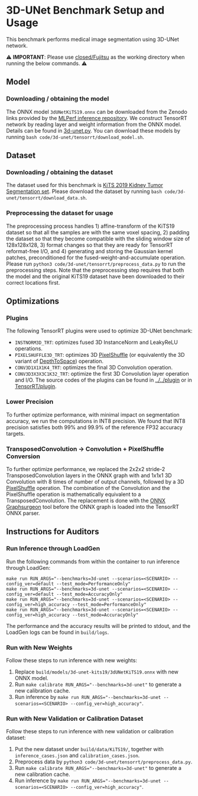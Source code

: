 # 3D-UNet Benchmark Setup and Usage

This benchmark performs medical image segmentation using 3D-UNet network.

:warning: **IMPORTANT**: Please use [closed/Fujitsu](closed/Fujitsu) as the working directory when
running the below commands. :warning:

## Model

### Downloading / obtaining the model

The ONNX model `3dUNetKiTS19.onnx` can be downloaded from the Zenodo links provided by the [MLPerf inference repository](https://github.com/mlcommons/inference/tree/master/vision/medical_imaging/3d-unet-kits19). We construct TensorRT network by reading layer and weight information from the ONNX model. Details can be found in [3d-unet.py](3d-unet.py). You can download these models by running `bash code/3d-unet/tensorrt/download_model.sh`.

## Dataset

### Downloading / obtaining the dataset

The dataset used for this benchmark is [KiTS 2019 Kidney Tumor Segmentation set](https://kits19.grand-challenge.org/). Please download the dataset by running `bash code/3d-unet/tensorrt/download_data.sh`.

### Preprocessing the dataset for usage

The preprocessing process handles 1) affine-transform of the KiTS19 dataset so that all the samples are with the same voxel spacing, 2) padding the dataset so that they become compatible with the sliding window size of 128x128x128, 3) format changes so that they are ready for TensorRT reformat-free I/O, and 4) generating and storing the Gaussian kernel patches, preconditioned for the fused-weight-and-accumulate operation. Please run `python3 code/3d-unet/tensorrt/preprocess_data.py` to run the preprocessing steps. Note that the preprocessing step requires that both the model and the original KiTS19 dataset have been downloaded to their correct locations first.

## Optimizations

### Plugins

The following TensorRT plugins were used to optimize 3D-UNet benchmark:
- `INSTNORM3D_TRT`: optimizes fused 3D InstanceNorm and LeakyReLU operations.
- `PIXELSHUFFLE3D_TRT`: optimizes 3D [PixelShuffle](https://pytorch.org/docs/stable/generated/torch.nn.PixelShuffle.html) (or equivalently the 3D variant of [DepthToSpace](https://github.com/onnx/onnx/blob/master/docs/Operators.md#DepthToSpace)) operation.
- `CONV3D1X1X1K4_TRT`: optimizes the final 3D Convolution operation.
- `CONV3D3X3X3C1K32_TRT`: optimize the first 3D Convolution layer operation and I/O.
The source codes of the plugins can be found in [../../plugin](../../plugin) or in [TensorRT/plugin](https://github.com/NVIDIA/TensorRT/tree/main/plugin).

### Lower Precision

To further optimize performance, with minimal impact on segmentation accuracy, we run the computations in INT8 precision. We found that INT8 precision satisfies both 99% and 99.9% of the reference FP32 accuracy targets.

### TransposedConvolution -> Convolution + PixelShuffle Conversion

To further optimize performance, we replaced the 2x2x2 stride-2 TransposedConvolution layers in the ONNX graph with and 1x1x1 3D Convolution with 8 times of number of output channels, followed by a 3D [PixelShuffle](https://pytorch.org/docs/stable/generated/torch.nn.PixelShuffle.html) operation. The combination of the Convolution and the PixelShuffle operation is mathematically equivalent to a TransposedConvolution. The replacement is done with the [ONNX Graphsurgeon](https://github.com/NVIDIA/TensorRT/tree/master/tools/onnx-graphsurgeon) tool before the ONNX graph is loaded into the TensorRT ONNX parser.

## Instructions for Auditors

### Run Inference through LoadGen

Run the following commands from within the container to run inference through LoadGen:

```
make run RUN_ARGS="--benchmarks=3d-unet --scenarios=<SCENARIO> --config_ver=default --test_mode=PerformanceOnly"
make run RUN_ARGS="--benchmarks=3d-unet --scenarios=<SCENARIO> --config_ver=default --test_mode=AccuracyOnly"
make run RUN_ARGS="--benchmarks=3d-unet --scenarios=<SCENARIO> --config_ver=high_accuracy --test_mode=PerformanceOnly"
make run RUN_ARGS="--benchmarks=3d-unet --scenarios=<SCENARIO> --config_ver=high_accuracy --test_mode=AccuracyOnly"
```

<!-- // commenting these out until Triton support happens //
To run inference through [Triton Inference Server](https://github.com/triton-inference-server/server) and LoadGen:

```
make run RUN_ARGS="--benchmarks=3d-unet --scenarios=<SCENARIO> --config_ver=triton --test_mode=PerformanceOnly"
make run RUN_ARGS="--benchmarks=3d-unet --scenarios=<SCENARIO> --config_ver=triton --test_mode=AccuracyOnly"
make run RUN_ARGS="--benchmarks=3d-unet --scenarios=<SCENARIO> --config_ver=high_accuracy_triton --test_mode=PerformanceOnly"
make run RUN_ARGS="--benchmarks=3d-unet --scenarios=<SCENARIO> --config_ver=high_accuracy_triton --test_mode=AccuracyOnly"
```
-->

The performance and the accuracy results will be printed to stdout, and the LoadGen logs can be found in `build/logs`.

### Run with New Weights

Follow these steps to run inference with new weights:

1. Replace `build/models/3d-unet-kits19/3dUNetKiTS19.onnx` with new ONNX model.
2. Run `make calibrate RUN_ARGS="--benchmarks=3d-unet"` to generate a new calibration cache.
3. Run inference by `make run RUN_ARGS="--benchmarks=3d-unet --scenarios=<SCENARIO> --config_ver=high_accuracy"`.

### Run with New Validation or Calibration Dataset

Follow these steps to run inference with new validation or calibration dataset:

1. Put the new dataset under `build/data/KiTS19/`, together with `inference_cases.json` and `calibration_cases.json`.
2. Preprocess data by `python3 code/3d-unet/tensorrt/preprocess_data.py`.
3. Run `make calibrate RUN_ARGS="--benchmarks=3d-unet"` to generate a new calibration cache.
4. Run inference by `make run RUN_ARGS="--benchmarks=3d-unet --scenarios=<SCENARIO> --config_ver=high_accuracy"`.
